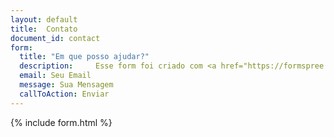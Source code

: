 ```yaml
---
layout: default
title:  Contato
document_id: contact
form:
  title: "Em que posso ajudar?"
  description:     Esse form foi criado com <a href="https://formspree.io"> Formspree </a> e seus dados estão seguros,portanto não irei utilizar seu email para ads. Ele serve apenas para responder sua pergunta. Desde de já obrigado pelo seu contato.&#x1F9D1;&#x200D;&#x1F680;
  email: Seu Email
  message: Sua Mensagem
  callToAction: Enviar
---
```



{% include form.html %}